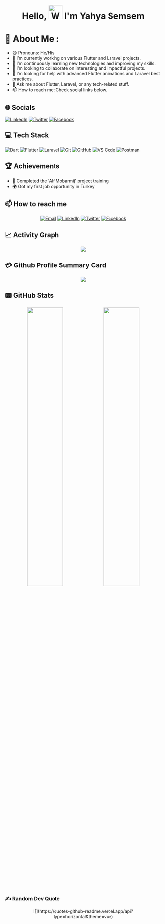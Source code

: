 <h1 align="center"> Hello, <img src="https://raw.githubusercontent.com/nixin72/nixin72/master/wave.gif" 
         alt="Waving hand animated gif"
         height="45"
         width="45" /> I'm Yahya Semsem</h1>


# 💫 About Me :
- 😄 Pronouns: He/His
- 🔭 I’m currently working on various Flutter and Laravel projects.
- 🌱 I’m continuously learning new technologies and improving my skills.
- 👯 I’m looking to collaborate on interesting and impactful projects.
- 🤔 I’m looking for help with advanced Flutter animations and Laravel best practices.
- 💬 Ask me about Flutter, Laravel, or any tech-related stuff.
- 📫 How to reach me: Check social links below.

## 🌐 Socials
[![LinkedIn](https://img.shields.io/badge/LinkedIn-0077B5?style=for-the-badge&logo=linkedin&logoColor=white)](https://linkedin.com/in/yahiasmeism) [![Twitter](https://img.shields.io/twitter/follow/yahiasmeism?logo=Twitter&style=for-the-badge)](https://twitter.com/yahiasmeism) [![Facebook](https://img.shields.io/badge/Facebook-%231877F2.svg?style=for-the-badge&logo=facebook&logoColor=white)](https://facebook.com/yahiasmeism)

## 💻 Tech Stack
![Dart](https://img.shields.io/badge/dart-%230175C2.svg?style=for-the-badge&logo=dart&logoColor=white) ![Flutter](https://img.shields.io/badge/Flutter-%2302569B.svg?style=for-the-badge&logo=Flutter&logoColor=white) ![Laravel](https://img.shields.io/badge/Laravel-%23FF2D20.svg?style=for-the-badge&logo=laravel&logoColor=white) ![Git](https://img.shields.io/badge/Git-%23F05033.svg?style=for-the-badge&logo=git&logoColor=white) ![GitHub](https://img.shields.io/badge/GitHub-%23181717.svg?style=for-the-badge&logo=github&logoColor=white) ![VS Code](https://img.shields.io/badge/VS%20Code-%23007ACC.svg?style=for-the-badge&logo=visual-studio-code&logoColor=white) ![Postman](https://img.shields.io/badge/Postman-%23FF6C37.svg?style=for-the-badge&logo=postman&logoColor=white)

## 🏆 Achievements
- 🥇 Completed the 'Alf Mobarmij' project training
- 🌍 Got my first job opportunity in Turkey

## 📫 How to reach me
<p align="center">
  <a href="mailto:your-email@example.com"><img src="https://img.shields.io/badge/Email-%23D14836.svg?style=for-the-badge&logo=gmail&logoColor=white" alt="Email" /></a>
  <a href="https://www.linkedin.com/in/yahiasmeism/"><img src="https://img.shields.io/badge/LinkedIn-%230A66C2.svg?style=for-the-badge&logo=linkedin&logoColor=white" alt="LinkedIn" /></a>
  <a href="https://twitter.com/yahiasmeism"><img src="https://img.shields.io/badge/Twitter-%231DA1F2.svg?style=for-the-badge&logo=twitter&logoColor=white" alt="Twitter" /></a>
  <a href="https://facebook.com/yahiasmeism"><img src="https://img.shields.io/badge/Facebook-%231877F2.svg?style=for-the-badge&logo=facebook&logoColor=white" alt="Facebook" /></a>
</p>

## 📈 Activity Graph
<p align="center">
	<img src="https://activity-graph.herokuapp.com/graph?username=yahiasmeism&theme=minimal"/>
</p>

## 💳 Github Profile Summary Card
<p align="center">
  <img src="https://github-profile-summary-cards.vercel.app/api/cards/profile-details?username=yahiasmeism&theme=vue"/>
</p>

## 📟 GitHub Stats
<p align="center">
	<img width="48%" src="https://github-readme-stats.vercel.app/api?username=yahiasmeism&show_icons=true&theme=vue" />
	<img width="48%" src="https://github-readme-streak-stats.herokuapp.com/?user=yahiasmeism&theme=vue" />
</p>

### ✍️ Random Dev Quote
<p align="center">
![](https://quotes-github-readme.vercel.app/api?type=horizontal&theme=vue)
</p>

